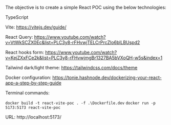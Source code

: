 
The objective is to create a simple React POC using the below technologies:

TypeScript 

Vite: https://vitejs.dev/guide/

React Query: https://www.youtube.com/watch?v=VtWkSCZX0Ec&list=PLC3y8-rFHvwjTELCrPrcZlo6blLBUspd2

React hooks form: https://www.youtube.com/watch?v=KejZXxFCe2k&list=PLC3y8-rFHvwjmgBr1327BA5bVXoQH-w5s&index=1

Tailwind dark/light theme: https://tailwindcss.com/docs/theme

Docker configuration: https://tonie.hashnode.dev/dockerizing-your-react-app-a-step-by-step-guide

Terminal commands:

`docker build -t react-vite-poc . -f .\Dockerfile.dev`
`docker run -p 5173:5173 react-vite-poc`

URL: http://localhost:5173/
